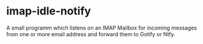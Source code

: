 # imap-idle-notify
A small programm which listens on an IMAP Mailbox for incoming messages from one or more email address and forward them to Gotify or Ntfy.
